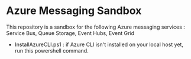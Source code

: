# Azure Messaging Sandbox
This repository is a sandbox for the following Azure messaging services : Service Bus, Queue Storage, Event Hubs, Event Grid

* InstallAzureCLI.ps1 : if Azure CLI isn't installed on your local host yet, run this powershell command.

